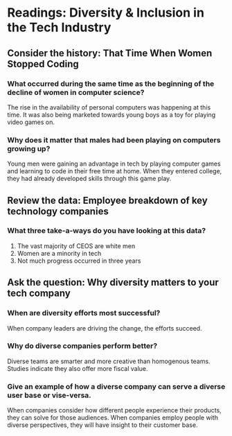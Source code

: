 # Readings: Diversity & Inclusion in the Tech Industry

## Consider the history: That Time When Women Stopped Coding

### What occurred during the same time as the beginning of the decline of women in computer science?

The rise in the availability of personal computers was happening at this time. It was also being marketed towards young boys as a toy for playing video games on.

### Why does it matter that males had been playing on computers growing up?

Young men were gaining an advantage in tech by playing computer games and learning to code in their free time at home. When they entered college, they had already developed skills through this game play.

## Review the data: Employee breakdown of key technology companies

### What three take-a-ways do you have looking at this data?

1. The vast majority of CEOS are white men
2. Women are a minority in tech
3. Not much progress occurred in three years

## Ask the question: Why diversity matters to your tech company

### When are diversity efforts most successful?

When company leaders are driving the change, the efforts succeed.

### Why do diverse companies perform better?

Diverse teams are smarter and more creative than homogenous teams. Studies indicate they also offer more fiscal value.

### Give an example of how a diverse company can serve a diverse user base or vise-versa.

When companies consider how different people experience their products, they can solve for those audiences. When companies employ people with diverse perspectives, they will have insight to their customer base.
